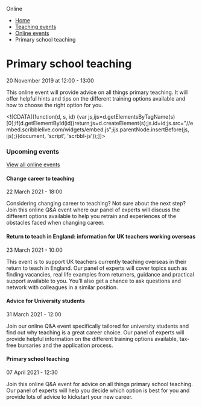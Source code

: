 Online

*   [Home](/)
*   [Teaching events](/teaching-events)
*   [Online events](/teaching-events/online-events)
*   Primary school teaching

Primary school teaching
=======================

20 November 2019 at 12:00 - 13:00

This online event will provide advice on all things primary teaching. It will offer helpful hints and tips on the different training options available and how to choose the right option for you. 

<!\[CDATA\[(function(d, s, id) {var js,ijs=d.getElementsByTagName(s)\[0\];if(d.getElementById(id))return;js=d.createElement(s);js.id=id;js.src="//embed.scribblelive.com/widgets/embed.js";ijs.parentNode.insertBefore(js, ijs);}(document, 'script', 'scrbbl-js'));\]\]>

### Upcoming events

[View all online events](/teaching-events/online-events)

[](/teaching-events/online-events/change-career-to-teaching-17)

#### Change career to teaching

22 March 2021 - 18:00

Considering changing career to teaching? Not sure about the next step? Join this online Q&A event where our panel of experts will discuss the different options available to help you retrain and experiences of the obstacles faced when changing career.

[](/teaching-events/online-events/return-to-teach-in-england-information-for-uk-teachers-working-overseas2)

#### Return to teach in England: information for UK teachers working overseas

23 March 2021 - 10:00

This event is to support UK teachers currently teaching overseas in their return to teach in England. Our panel of experts will cover topics such as finding vacancies, real life examples from returners, guidance and practical support available to you. You’ll also get a chance to ask questions and network with colleagues in a similar position.

[](/teaching-events/online-events/advice-for-university-students-5)

#### Advice for University students

31 March 2021 - 12:00

Join our online Q&A event specifically tailored for university students and find out why teaching is a great career choice. Our panel of experts will provide helpful information on the different training options available, tax-free bursaries and the application process.

[](/teaching-events/online-events/primary-school-teaching-13)

#### Primary school teaching

07 April 2021 - 12:30

Join this online Q&A event for advice on all things primary school teaching. Our panel of experts will help you decide which option is best for you and provide lots of advice to kickstart your new career.